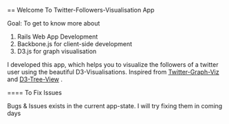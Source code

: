 == Welcome To Twitter-Followers-Visualisation App

Goal: To get to know more about 
1. Rails Web App Development
2. Backbone.js for client-side development
3. D3.js for graph visualisation

I developed this app, which helps you to visualize the followers of a twitter user using the beautiful D3-Visualisations. Inspired from [Twitter-Graph-Viz](http://www.mathieu-elie.net/data-visualization-with-d3-js-coffeescript-and-backbone-js/) and [D3-Tree-View](http://mbostock.github.com/d3/talk/20111116/force-collapsible.html) .


==== To Fix Issues

Bugs & Issues exists in the current app-state. I will try fixing them in coming days

